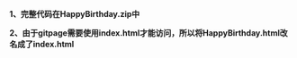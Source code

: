 **1、完整代码在HappyBirthday.zip中**

**2、由于gitpage需要使用index.html才能访问，所以将HappyBirthday.html改名成了index.html**
